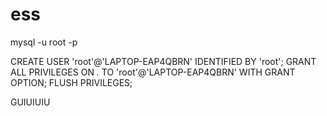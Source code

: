 # ess
mysql -u root -p

CREATE USER 'root'@'LAPTOP-EAP4QBRN' IDENTIFIED BY 'root';
GRANT ALL PRIVILEGES ON *.* TO 'root'@'LAPTOP-EAP4QBRN' WITH GRANT OPTION;
FLUSH PRIVILEGES;

GUIUIUIU